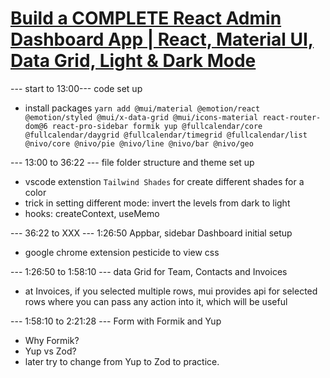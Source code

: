 # [Build a COMPLETE React Admin Dashboard App | React, Material UI, Data Grid, Light & Dark Mode](https://www.youtube.com/watch?v=wYpCWwD1oz0)

--- start to 13:00--- code set up

- install packages
  `yarn add @mui/material @emotion/react @emotion/styled @mui/x-data-grid @mui/icons-material react-router-dom@6 react-pro-sidebar formik yup @fullcalendar/core @fullcalendar/daygrid @fullcalendar/timegrid @fullcalendar/list @nivo/core @nivo/pie @nivo/line @nivo/bar @nivo/geo`

--- 13:00 to 36:22 --- file folder structure and theme set up

- vscode extenstion `Tailwind Shades` for create different shades for a color
- trick in setting different mode: invert the levels from dark to light
- hooks: createContext, useMemo

--- 36:22 to XXX --- 1:26:50 Appbar, sidebar Dashboard initial setup

- google chrome extension pesticide to view css

--- 1:26:50 to 1:58:10 --- data Grid for Team, Contacts and Invoices

- at Invoices, if you selected multiple rows, mui provides api for selected rows where you can pass any action into it, which will be useful

--- 1:58:10 to 2:21:28 --- Form with Formik and Yup

- Why Formik?
- Yup vs Zod?
- later try to change from Yup to Zod to practice.

